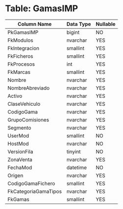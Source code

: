 # Table: GamasIMP

| Column Name | Data Type | Nullable |
|-------------|-----------|----------|
| PkGamasIMP | bigint | NO |
| FkModulos | nvarchar | YES |
| FkIntegracion | smallint | YES |
| FkFicheros | smallint | YES |
| FkProcesos | int | YES |
| FkMarcas | smallint | YES |
| Nombre | nvarchar | YES |
| NombreAbreviado | nvarchar | YES |
| Activo | nvarchar | YES |
| ClaseVehiculo | nvarchar | YES |
| CodigoGama | nvarchar | YES |
| GrupoComisiones | nvarchar | YES |
| Segmento | nvarchar | YES |
| UserMod | smallint | NO |
| HostMod | nvarchar | NO |
| VersionFila | tinyint | NO |
| ZonaVenta | nvarchar | YES |
| FechaMod | datetime | NO |
| Origen | nvarchar | YES |
| CodigoGamaFichero | smallint | YES |
| FkCategoriaGamaTipos | nvarchar | YES |
| FkGamas | smallint | YES |
